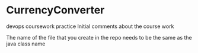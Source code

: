 # CurrencyConverter
devops coursework practice
Initial comments about the course work 

The name of the file that you create in the repo needs to be the same as the java class name 
